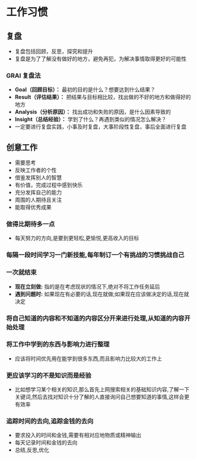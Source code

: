 # 工作习惯

## 复盘

- 复盘包括回顾，反思，探究和提升
- 复盘是为了了解没有做好的地方，避免再犯，为解决事情取得更好的可能性

### GRAI 复盘法

- **Goal（回顾目标）：** 最初的目的是什么？想要达到什么结果？
- **Result（评估结果）：** 把结果与目标相比较，找出做的不好的地方和做得好的地方
- **Analysis（分析原因）：** 找出成功和失败的原因，是什么因素导致的
- **Insight（总结经验）：** 学到了什么？再遇到类似的情况怎么解决？
- 一定要进行复盘实践，小事及时复盘，大事阶段性复盘，事后全面进行复盘

## 创意工作

- 需要思考
- 反映工作者的个性
- 借鉴发挥别人的智慧
- 有价值，完成过程中感到快乐
- 充分发挥自己的能力
- 周围的人期待且关注
- 能取得优秀成果

### 做得比期待多一点

- 每天努力的方向,是要到更轻松,更愉悦,更高收入的目标

### 每隔一段时间学习一门新技能,每年制订一个有挑战的习惯挑战自己

### 一次就结束

- **现在立刻做:** 指的是在考虑现状的情况下,绝对不将工作任务延后
- **遇到问题时:** 如果现在有必要的话,现在就做;如果现在应该做决定的话,现在就决定

### 将自己知道的内容和不知道的内容区分开来进行处理,从知道的内容开始处理

### 将工作中学到的东西与影响力进行整理

- 应该将时间优先用在能学到很多东西,而且影响力比较大的工作上

### 更应该学习的不是知识而是经验

- 比如想学习某个相关的知识,那么首先上网搜索相关的基础知识内容,了解一下关键词,然后去找对知识十分了解的人直接询问自己想要知道的事情,这样会更有效率

### 追踪时间的去向,追踪金钱的去向

- 要求投入的时间和金钱,需要有相对应地物质或精神输出
- 每天记录时间和金钱的去向
- 总结,反思,优化
